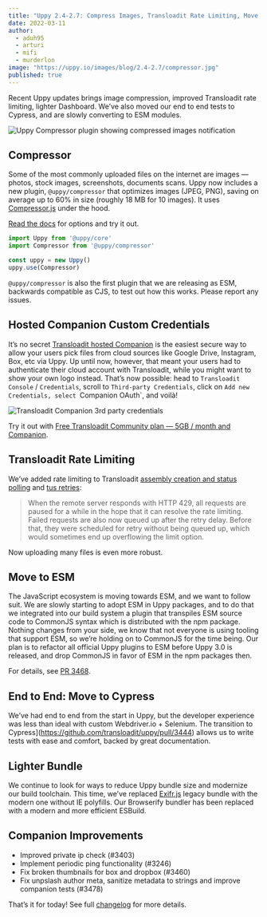 ```yaml
---
title: "Uppy 2.4-2.7: Compress Images, Transloadit Rate Limiting, Move to ESM" 
date: 2022-03-11
author: 
  - aduh95
  - arturi
  - mifi
  - murderlon
image: "https://uppy.io/images/blog/2.4-2.7/compressor.jpg"
published: true
---
```


Recent Uppy updates brings image compression, improved Transloadit rate limiting, lighter Dashboard. We’ve also moved our end to end tests to Cypress, and are slowly converting to ESM modules.

<img class="border" alt="Uppy Compressor plugin showing compressed images notification" src="/images/blog/2.4-2.7/compressor.jpg">

<!--more-->

## Compressor

Some of the most commonly uploaded files on the internet are images — photos, stock images, screenshots, documents scans. Uppy now includes a new plugin, `@uppy/compressor` that optimizes images (JPEG, PNG), saving on average up to 60% in size (roughly 18 MB for 10 images). It uses [Compressor.js](https://github.com/fengyuanchen/compressorjs) under the hood.

[Read the docs](https://uppy.io/docs/compressor/) for options and try it out.

```js
import Uppy from '@uppy/core'
import Compressor from '@uppy/compressor'

const uppy = new Uppy()
uppy.use(Compressor)
```

`@uppy/compressor` is also the first plugin that we are releasing as ESM, backwards compatible as CJS, to test out how this works. Please report any issues.

## Hosted Companion Custom Credentials

It’s no secret [Transloadit hosted Companion](https://transloadit.com/docs/sdks/uppy/) is the easiest secure way to allow your users pick files from cloud sources like Google Drive, Instagram, Box, etc via Uppy. Up until now, however, that meant your users had to authenticate their cloud account with Transloadit, while you might want to show your own logo instead. That’s now possible: head to `Transloadit Console` / `Credentials`, scroll to `Third-party Credentials`, click on `Add new Credentials, select `Companion OAuth\`, and voilà!

<img class="border" alt="Transloadit Companion 3rd party credentials" src="/images/blog/2.4-2.7/companion-3rd-party-oauth.jpg">

Try it out with [Free Transloadit Community plan — 5GB / month and Companion](https://transloadit.com/pricing/).

## Transloadit Rate Limiting

We’ve added rate limiting to Transloadit [assembly creation and status polling](https://github.com/transloadit/uppy/pull/3429) and [tus retries](https://github.com/transloadit/uppy/pull/3394):

> When the remote server responds with HTTP 429, all requests are paused for a while in the hope that it can resolve the rate limiting. Failed requests are also now queued up after the retry delay. Before that, they were scheduled for retry without being queued up, which would sometimes end up overflowing the limit option.

Now uploading many files is even more robust.

## Move to ESM

The JavaScript ecosystem is moving towards ESM, and we want to follow suit. We are slowly starting to adopt ESM in Uppy packages, and to do that we integrated into our build system a plugin that transpiles ESM source code to CommonJS syntax which is distributed with the npm package. Nothing changes from your side, we know that not everyone is using tooling that support ESM, so we’re holding on to CommonJS for the time being. Our plan is to refactor all official Uppy plugins to ESM before Uppy 3.0 is released, and drop CommonJS in favor of ESM in the npm packages then.

For details, see [PR 3468](https://github.com/transloadit/uppy/pull/3468).

## End to End: Move to Cypress

We’ve had end to end from the start in Uppy, but the developer experience was less than ideal with custom Webdriver.io + Selenium. The transition to Cypress]\(https://github.com/transloadit/uppy/pull/3444) allows us to write tests with ease and comfort, backed by great documentation.

## Lighter Bundle

We continue to look for ways to reduce Uppy bundle size and modernize our build toolchain. This time, we’ve replaced [Exifr.js](https://github.com/exif-js/exif-js) legacy bundle with the modern one without IE polyfills. Our Browserify bundler has been replaced with a modern and more efficient ESBuild.

## Companion Improvements

* Improved private ip check (#3403)
* Implement periodic ping functionality (#3246)
* Fix broken thumbnails for box and dropbox (#3460)
* Fix unpslash author meta, sanitize metadata to strings and improve companion tests (#3478)

That’s it for today! See full [changelog](https://github.com/transloadit/uppy/blob/master/CHANGELOG.md#1300) for more details.
